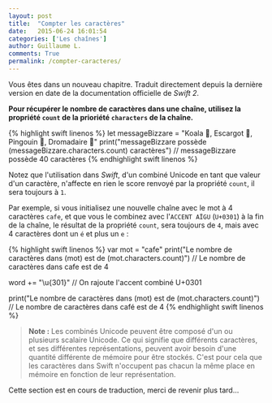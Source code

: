 ```yaml
---
layout: post
title:  "Compter les caractères"
date:   2015-06-24 16:01:54
categories: ['Les chaînes']
author: Guillaume L.
comments: True
permalink: /compter-caracteres/
---
```


<div class="swift3">
	<p>Vous êtes dans un nouveau chapitre. Traduit directement depuis la dernière version en date de la documentation officielle de <em>Swift 2</em>.</p>
</div>

**Pour récupérer le nombre de caractères dans une chaîne, utilisez la propriété `count` de la prioriété `characters` de la chaîne.**

{% highlight swift linenos %}
let messageBizzare = "Koala 🐨, Escargot 🐌, Pingouin 🐧, Dromadaire 🐪"
print("messageBizzare possède \(messageBizzare.characters.count) caractères")
// messageBizzare possède 40 caractères
{% endhighlight swift linenos %}

Notez que l'utilisation dans *Swift*, d'un combiné Unicode en tant que valeur d'un caractère, n'affecte en rien le score renvoyé par la propriété `count`, il sera toujours à `1`.

Par exemple, si vous initialisez une nouvelle chaîne avec le mot à 4 caractères `cafe`, et que vous le combinez avec l'`ACCENT AÏGU` (`U+0301`) à la fin de la chaîne, le résultat de la propriété `count`, sera toujours de `4`, mais avec 4 caractères dont un `é` et plus un `e` :

{% highlight swift linenos %}
var mot = "cafe"
print("Le nombre de caractères dans \(mot) est de \(mot.characters.count)")
// Le nombre de caractères dans cafe est de 4

word += "\u{301}" // On rajoute l'accent combiné U+0301

print("Le nombre de caractères dans \(mot) est de \(mot.characters.count)")
// Le nombre de caractères dans café est de 4
{% endhighlight swift linenos %}

>**Note :** Les combinés Unicode peuvent être composé d'un ou plusieurs scalaire Unicode. Ce qui signifie que différents caractères, et ses différentes représentations, peuvent avoir besoin d'une quantité différente de mémoire pour être stockés. C'est pour cela que les caractères dans Swift n'occupent pas chacun la même place en mémoire en fonction de leur représentation.












<div class="encours"><p>Cette section est en cours de traduction, merci de revenir plus tard...</p></div>
